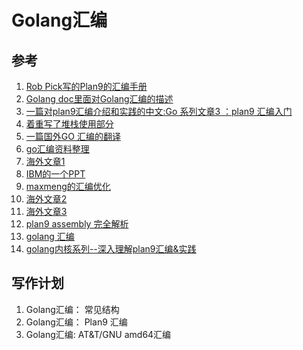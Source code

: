 # Golang汇编

## 参考

1. [Rob Pick写的Plan9的汇编手册](https://9p.io/sys/doc/asm.html)
2. [Golang doc里面对Golang汇编的描述](http://docs.studygolang.com/doc/asm)
3. [一篇对plan9汇编介绍和实践的中文:Go 系列文章3 ：plan9 汇编入门](https://xargin.com/plan9-assembly/)
4. [着重写了堆栈使用部分](https://segmentfault.com/a/1190000021126576)
5. [一篇国外GO 汇编的翻译](https://xargin.com/go-and-plan9-asm/)
6. [go汇编资料整理](https://www.jianshu.com/p/09803c6fe179)
7. [海外文章1](https://goroutines.com/asm)
8. [IBM的一个PPT](https://lrita.github.io/images/posts/go/GoFunctionsInAssembly.pdf)
9. [maxmeng的汇编优化](https://mzh.io/2018/05/Go%E6%B1%87%E7%BC%96%E4%BC%98%E5%8C%96%E5%85%A5%E9%97%A8.pdf)
10. [海外文章2](https://quasilyte.dev/blog/post/go-asm-complementary-reference)
11. [海外文章3](https://www.doxsey.net/blog/go-and-assembly)
12. [plan9 assembly 完全解析](https://github.com/cch123/golang-notes/blob/master/assembly.md)
13. [golang 汇编](https://lrita.github.io/2017/12/12/golang-asm)
14. [golang内核系列--深入理解plan9汇编&实践](https://zhuanlan.zhihu.com/p/56750445)


## 写作计划

1. Golang汇编： 常见结构
2. Golang汇编： Plan9 汇编
4. Golang汇编: AT&T/GNU amd64汇编
